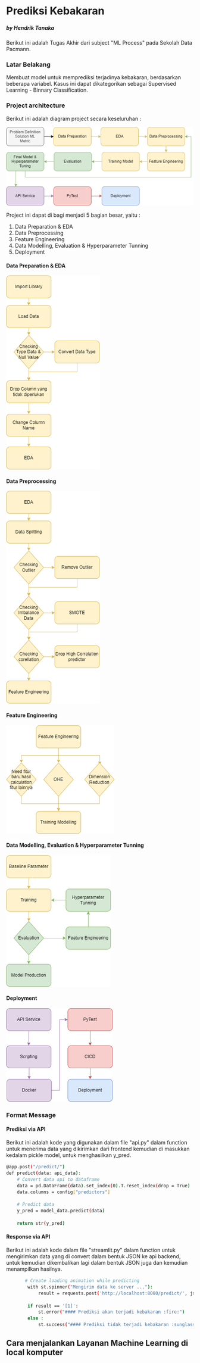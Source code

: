 # Prediksi Kebakaran 
##### by Hendrik Tanaka
  
  
Berikut ini adalah Tugas Akhir dari subject "ML Process" pada Sekolah Data Pacmann.

### Latar Belakang
Membuat model untuk memprediksi terjadinya kebakaran, berdasarkan beberapa variabel. Kasus ini dapat dikategorikan sebagai Supervised Learning - Binnary Classification.

### Project architecture
Berikut ini adalah diagram project secara keseluruhan :  

![alt text](https://github.com/hendrikt1479/ml_project_final/blob/master/images/project.png?raw=true)

Project ini dapat di bagi menjadi 5 bagian besar, yaitu :
1. Data Preparation & EDA
2. Data Preprocessing
3. Feature Engineering
4. Data Modelling, Evaluation & Hyperparameter Tunning
5. Deployment

#### Data Preparation & EDA
![alt text](https://github.com/hendrikt1479/ml_project_final/blob/master/images/dataprep.png?raw=true)

#### Data Preprocessing
![alt text](https://github.com/hendrikt1479/ml_project_final/blob/master/images/datapreprop.png?raw=true)

#### Feature Engineering
![alt text](https://github.com/hendrikt1479/ml_project_final/blob/master/images/feateng.png?raw=true)

#### Data Modelling, Evaluation & Hyperparameter Tunning
![alt text](https://github.com/hendrikt1479/ml_project_final/blob/master/images/model.png?raw=true)

#### Deployment
![alt text](https://github.com/hendrikt1479/ml_project_final/blob/master/images/deploy.png?raw=true)

### Format Message
#### Prediksi via API
Berikut ini adalah kode yang digunakan dalam file "api.py" dalam function untuk menerima data yang dikirimkan dari frontend kemudian di masukkan kedalam pickle model, untuk menghasilkan y_pred.
```bash
@app.post("/predict/")
def predict(data: api_data):    
    # Convert data api to dataframe
    data = pd.DataFrame(data).set_index(0).T.reset_index(drop = True)  # type: ignore
    data.columns = config["predictors"]

    # Predict data
    y_pred = model_data.predict(data)

    return str(y_pred)
```

#### Response via API
Berikut ini adalah kode dalam file "streamlit.py" dalam function untuk mengirimkan data yang di convert dalam bentuk JSON ke api backend, untuk kemudian dikembalikan lagi dalam bentuk JSON juga dan kemudian menampilkan hasilnya.
```bash
       # Create loading animation while predicting
        with st.spinner("Mengirim data ke server ..."):
            result = requests.post('http://localhost:8080/predict/', json = raw_data).json()
       
        if result == '[1]':
            st.error("#### Prediksi akan terjadi kebakaran :fire:")
        else :
            st.success("#### Prediksi tidak terjadi kebakaran :sunglasses:")
```

## Cara menjalankan Layanan Machine Learning di local komputer


